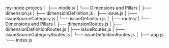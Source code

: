 my-node-project/
│
├── models/
|   └── Dimensions and Pillars
|      ├── dimension.js
|      ├── dimensionDefinition.js
|      ├── issue.js
|      ├── issueSourceCategory.js
|      └── issueDefinition.js
│
├── routes/
|   └── Dimensions and Pillars
|      ├── dimensionRoutes.js
|      ├── dimensionDefinitionRoutes.js
|      ├── issueRoutes.js
|      ├── issueSourceCategoryRoutes.js
|      └── issueDefinitionRoutes.js
│
├── app.js
└── index.js

